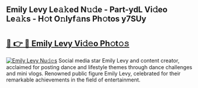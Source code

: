 ## Emily Levy Le𝚊𝚔ed N𝚞𝚍e - Part-ydL Vi𝚍eo Le𝚊𝚔s - H𝚘t O𝚗lyf𝚊ns Ph𝚘tos y7SUy

# <h2><a href="http://hf5ou6m.feru.top/?c=Emily+Levy">🔗 👉 🔴 Emily Levy Vi𝚍𝚎o Ph𝚘t𝚘𝚜</a></h2>

[![Emily Levy Nu𝚍𝚎s](https://i.imgur.com/0TWrTi3.gif)](http://hf5ou6m.feru.top/?c=Emily+Levy)
Social media star Emily Levy and content creator, acclaimed for posting dance and lifestyle themes through dance challenges and mini vlogs. Renowned public figure Emily Levy, celebrated for their remarkable achievements in the field of entertainment. 
